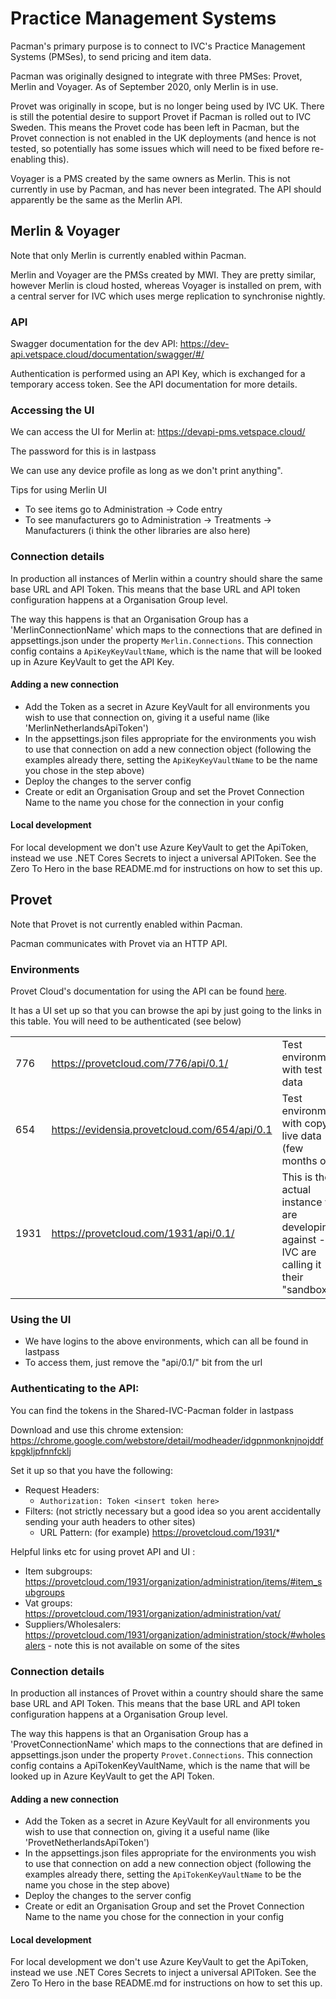 # Practice Management Systems

Pacman's primary purpose is to connect to IVC's Practice Management Systems (PMSes), to send pricing
and item data.

Pacman was originally designed to integrate with three PMSes: Provet, Merlin and Voyager. As of September 2020,
only Merlin is in use. 

Provet was originally in scope, but is no longer being used by IVC UK. There is still the potential
desire to support Provet if Pacman is rolled out to IVC Sweden. This means the Provet code has been
left in Pacman, but the Provet connection is not enabled in the UK deployments (and hence is not tested,
so potentially has some issues which will need to be fixed before re-enabling this).

Voyager is a PMS created by the same owners as Merlin. This is not currently in use by Pacman, and has never
been integrated. The API should apparently be the same as the Merlin API.

## Merlin & Voyager

Note that only Merlin is currently enabled within Pacman.

Merlin and Voyager are the PMSs created by MWI. They are pretty similar, however Merlin is cloud hosted, whereas Voyager is installed on prem, with a central server for IVC which uses merge replication to synchronise nightly. 

### API
Swagger documentation for the dev API: https://dev-api.vetspace.cloud/documentation/swagger/#/

Authentication is performed using an API Key, which is exchanged for a temporary access token. See the 
API documentation for more details.

### Accessing the UI 
We can access the UI for Merlin at: https://devapi-pms.vetspace.cloud/ 

The password for this is in lastpass

We can use any device profile as long as we don't print anything".

Tips for using Merlin UI
* To see items go to Administration → Code entry 
* To see manufacturers go to Administration → Treatments → Manufacturers (i think the other libraries are also here) 

### Connection details
In production all instances of Merlin within a country should share the same base URL and API Token. This
means that the base URL and API token configuration happens at a Organisation Group level.

The way this happens is that an Organisation Group has a 'MerlinConnectionName' which maps to the connections that are defined in
appsettings.json under the property `Merlin.Connections`. This connection config contains a `ApiKeyKeyVaultName`, which is the
name that will be looked up in Azure KeyVault to get the API Key.

#### Adding a new connection
- Add the Token as a secret in Azure KeyVault for all environments you wish to use that connection on, giving it a useful name
(like 'MerlinNetherlandsApiToken')
- In the appsettings.json files appropriate for the environments you wish to use that connection on add a new connection object
(following the examples already there, setting the `ApiKeyKeyVaultName` to be the name you chose in the step above)
- Deploy the changes to the server config
- Create or edit an Organisation Group and set the Provet Connection Name to the name you chose for the connection in your config

#### Local development

For local development we don't use Azure KeyVault to get the ApiToken, instead we use .NET Cores Secrets to inject a universal APIToken.
See the Zero To Hero in the base README.md for instructions on how to set this up.

## Provet

Note that Provet is not currently enabled within Pacman.

Pacman communicates with Provet via an HTTP API.

### Environments

Provet Cloud's documentation for using the API can be found [here](https://support.provet.info/integrating-3rd-party-applications-to-the-provet-cloud/).

It has a UI set up so that you can browse the api by just going to the links in this table. You will need to be authenticated (see below)

| | | |
|---|---|---|
| 776 |	https://provetcloud.com/776/api/0.1/ |	Test environment with test data |
| 654 |	https://evidensia.provetcloud.com/654/api/0.1 |	Test environment with copy of live data (few months old) |
| 1931 |	https://provetcloud.com/1931/api/0.1/ |	This is the actual instance we are developing against - IVC are calling it their "sandbox"  |

	
### Using the UI 
- We have logins to the above environments, which can all be found in lastpass 
- To access them, just remove the "api/0.1/" bit from the url 

### Authenticating to the API: 

You can find the tokens in the Shared-IVC-Pacman folder in lastpass

Download and use this chrome extension: https://chrome.google.com/webstore/detail/modheader/idgpnmonknjnojddfkpgkljpfnnfcklj 

Set it up so that you have the following: 
* Request Headers: 
  * `Authorization: Token <insert token here>`
* Filters:  (not strictly necessary but a good idea so you arent accidentally sending your auth headers to other sites)
  * URL Pattern: (for example) https://provetcloud.com/1931/*

Helpful links etc for using provet API and UI : 
* Item subgroups: https://provetcloud.com/1931/organization/administration/items/#item_subgroups
* Vat groups:  https://provetcloud.com/1931/organization/administration/vat/ 
* Suppliers/Wholesalers: https://provetcloud.com/1931/organization/administration/stock/#wholesalers - note this is not available on some of the sites

### Connection details

In production all instances of Provet within a country should share the same base URL and API Token. This
means that the base URL and API token configuration happens at a Organisation Group level.

The way this happens is that an Organisation Group has a 'ProvetConnectionName' which maps to the connections that are defined in
appsettings.json under the property `Provet.Connections`. This connection config contains a ApiTokenKeyVaultName, which is the
name that will be looked up in Azure KeyVault to get the API Token.

#### Adding a new connection

- Add the Token as a secret in Azure KeyVault for all environments you wish to use that connection on, giving it a useful name
(like 'ProvetNetherlandsApiToken')
- In the appsettings.json files appropriate for the environments you wish to use that connection on add a new connection object
(following the examples already there, setting the `ApiTokenKeyVaultName` to be the name you chose in the step above)
- Deploy the changes to the server config
- Create or edit an Organisation Group and set the Provet Connection Name to the name you chose for the connection in your config

#### Local development

For local development we don't use Azure KeyVault to get the ApiToken, instead we use .NET Cores Secrets to inject a universal APIToken.
See the Zero To Hero in the base README.md for instructions on how to set this up.

